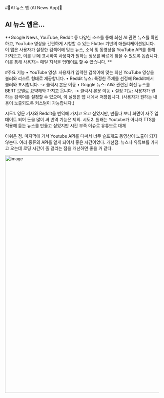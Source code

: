 #📰AI 뉴스 앱 (AI News App)📰

## AI 뉴스 앱은...<br> 
**Google News, YouTube, Reddit 등 다양한 소스를 통해 최신 AI 관련 뉴스를 확인하고, YouTube 영상을 간편하게 시청할 수 있는 Flutter 기반의 애플리케이션입니다. 이 앱은 사용자가 설정한 검색어에 맞는 뉴스, 소식 및 동영상을 YouTube API를 통해 가져오고, 이를 UI에 표시하여 사용자가 원하는 정보를 빠르게 찾을 수 있도록 돕습니다. 이를 통해 사용자는 매일 지식을 업데이트 할 수 있습니다. **

#주요 기능
	•	YouTube 영상: 사용자가 입력한 검색어에 맞는 최신 YouTube 영상을 불러와 리스트 형태로 제공합니다.
	•	Reddit 뉴스: 특정한 주제를 선정해 Reddit에서 불러와 표시합니다. -> 클릭시 본문 이동
    •   Goggle 뉴스: AI와 관련된 최신 뉴스를 BERT 모델로 요약해와 가지고 옵니다. -> 클릭시 본문 이동
	•	설정 기능: 사용자가 원하는 검색어를 설정할 수 있으며, 이 설정은 앱 내에서 저장됩니다. (사용자가 원하는 내용이 노출되도록 커스텀이 가능합니다.)


시도1. 영문 기사와 Reddit을 번역해 가지고 오고 싶었지만, 만들다 보니 화면이 자주 업데이트 되어 돈을 많이 써 번역 기능은 제외. 
시도2. 원래는 Youtube가 아니라 TTS를 적용해 듣는 뉴스를 만들고 싶었지만 시간 부족 이슈로 유튜브로 대체

아쉬운 점. 마지막에 가서 Youtube API를 다써서 너무 슬프게도 동영상이 노출이 되지 않는다. 여러 종류의 API를 알게 되어서 좋은 시간이었다.
개선점: 뉴스나 유튜브를 가지고 오는데 로딩 시간이 좀 걸리는 점을 개선하면 좋을 거 같다. 


<img width="775" alt="image" src="https://github.com/user-attachments/assets/0397d758-c374-4208-a1e1-05904cfef170" />
